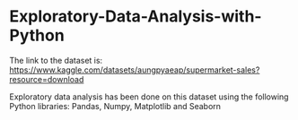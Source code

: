 # Exploratory-Data-Analysis-with-Python

The link to the dataset is: https://www.kaggle.com/datasets/aungpyaeap/supermarket-sales?resource=download

Exploratory data analysis has been done on this dataset using the following Python libraries: Pandas, Numpy, Matplotlib and Seaborn

